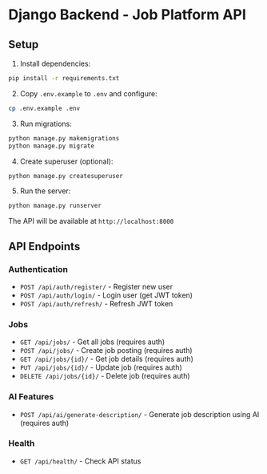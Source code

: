 # Django Backend - Job Platform API

## Setup

1. Install dependencies:
```bash
pip install -r requirements.txt
```

2. Copy `.env.example` to `.env` and configure:
```bash
cp .env.example .env
```

3. Run migrations:
```bash
python manage.py makemigrations
python manage.py migrate
```

4. Create superuser (optional):
```bash
python manage.py createsuperuser
```

5. Run the server:
```bash
python manage.py runserver
```

The API will be available at `http://localhost:8000`

## API Endpoints

### Authentication
- `POST /api/auth/register/` - Register new user
- `POST /api/auth/login/` - Login user (get JWT token)
- `POST /api/auth/refresh/` - Refresh JWT token

### Jobs
- `GET /api/jobs/` - Get all jobs (requires auth)
- `POST /api/jobs/` - Create job posting (requires auth)
- `GET /api/jobs/{id}/` - Get job details (requires auth)
- `PUT /api/jobs/{id}/` - Update job (requires auth)
- `DELETE /api/jobs/{id}/` - Delete job (requires auth)

### AI Features
- `POST /api/ai/generate-description/` - Generate job description using AI (requires auth)

### Health
- `GET /api/health/` - Check API status
